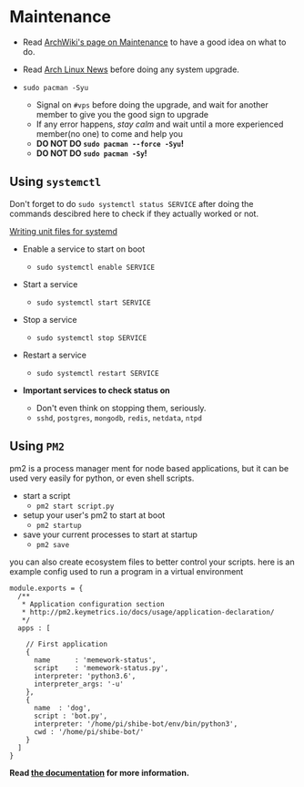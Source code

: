 Maintenance
=============

 - Read [ArchWiki's page on Maintenance](https://wiki.archlinux.org/index.php/System_maintenance) to have a good idea on
 what to do.

 - Read [Arch Linux News](https://www.archlinux.org/news/) before doing any
  system upgrade.
 - `sudo pacman -Syu`
   - Signal on `#vps` before doing the upgrade, and wait for another member
   to give you the good sign to upgrade
   - If any error happens, *stay calm* and wait until a more experienced member(no one)
   to come and help you
   - **DO NOT DO `sudo pacman --force -Syu`!**
   - **DO NOT DO `sudo pacman -Sy`!**

## Using `systemctl`

Don't forget to do `sudo systemctl status SERVICE` after doing
the commands descibred here to check if they actually worked or not.

[Writing unit files for systemd](https://wiki.archlinux.org/index.php/Systemd#Writing_unit_files)

 - Enable a service to start on boot
   - `sudo systemctl enable SERVICE`
 - Start a service
   - `sudo systemctl start SERVICE`
 - Stop a service
   - `sudo systemctl stop SERVICE`
 - Restart a service
   - `sudo systemctl restart SERVICE`

 - **Important services to check status on**
   - Don't even think on stopping them, seriously.
   - `sshd`, `postgres`, `mongodb`, `redis`, `netdata`, `ntpd`

## Using `PM2`

pm2 is a process manager ment for node based applications, but it can be used very easily for python, or even shell scripts.

 - start a script 
   - `pm2 start script.py`
 - setup your user's pm2 to start at boot
   - `pm2 startup`
 - save your current processes to start at startup
   - `pm2 save`
  
you can also create ecosystem files to better control your scripts. 
here is an example config used to run a program in a virtual environment
```
module.exports = {
  /**
   * Application configuration section
   * http://pm2.keymetrics.io/docs/usage/application-declaration/
   */
  apps : [

    // First application
    {
      name      : 'memework-status',
      script    : 'memework-status.py',
      interpreter: 'python3.6',
      interpreter_args: '-u'
    },
    {
      name  : 'dog',
      script : 'bot.py',
      interpreter: '/home/pi/shibe-bot/env/bin/python3',
      cwd : '/home/pi/shibe-bot/'
    }
  ]
}
```

**Read [the documentation](http://pm2.keymetrics.io/docs/usage/application-declaration/)
for more information.**

